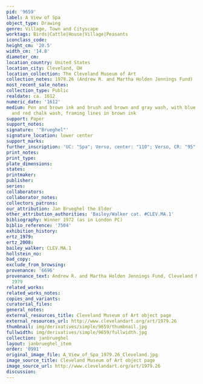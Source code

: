 ```yaml
---
pid: '9659'
label: A View of Spa
object_type: Drawing
genre: Village, Town and Cityscape
worktags: Birds|Cattle|House|Village|Peasants
iconclass_code:
height_cm: '20.5'
width_cm: '14.8'
diameter_cm:
location_country: United States
location_city: Cleveland, OH
location_collection: The Cleveland Museum of Art
collection_notes: 1979.26 (Andrew R. and Martha Holden Jennings Fund)
most_recent_sale_notes:
collection_type: Public
realdate: ca. 1612
numeric_date: '1612'
medium: Pen and brown ink and brush and brown and gray wash, with blue and green watercolor
  and red chalk wash, framing lines in brown ink
support: Paper
support_notes:
signature: '"Brueghel"'
signature_location: lower center
support_marks:
further_inscription: 'UC: "Spa"; Verso, center: "110"; Verso, CR: "95" and "8" (circled)'
print_notes:
print_type:
plate_dimensions:
states:
printmaker:
publisher:
series:
collaborators:
collaborator_notes:
collectors_patrons:
our_attribution: Jan Brueghel the Elder
other_attribution_authorities: 'Bailey/Walker cat. #CLEV.MA.1'
bibliography: Winner 1972 (as in London PC)
biblio_reference: '7504'
exhibition_history:
ertz_1979:
ertz_2008:
bailey_walker: CLEV.MA.1
hollstein_no:
bad_copy:
exclude_from_browsing:
provenance: '6696'
provenance_text: Andrew R. and Martha Holden Jennings Fund, Cleveland Museum of Art,
  1979
related_works:
related_works_notes:
copies_and_variants:
curatorial_files:
general_notes:
external_resources_title: Cleveland Museum of Art object page
external_resources_url: http://www.clevelandart.org/art/1979.26
thumbnail: img/derivatives/simple/9659/thumbnail.jpg
fullwidth: img/derivatives/simple/9659/fullwidth.jpg
collection: janbrueghel
layout: janbrueghel_item
order: '0991'
original_image_file: A_View_of_Spa_1979.26_Cleveland.jpg
image_source_title: Cleveland Museum of Art object page
image_source_url: http://www.clevelandart.org/art/1979.26
discussion:
---
```

